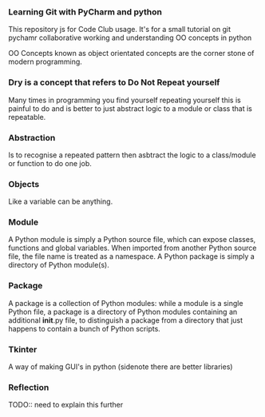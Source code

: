 ### Learning Git with PyCharm and python
This repository js for Code Club usage. It's for a small tutorial on git pychamr collaborative working and understanding OO concepts in python

OO Concepts known as object orientated concepts are the corner stone of modern programming.

### Dry is a concept that refers to Do Not Repeat yourself
Many times in programming you find yourself repeating yourself this is painful to do and is better to just abstract logic to a module or class that is repeatable.

### Abstraction
Is to recognise a repeated pattern then asbtract the logic to a class/module or function to do one job.

### Objects
Like a variable can be anything.

### Module
A Python module is simply a Python source file, which can expose classes, functions and global variables. When imported from another Python source file, the file name is treated as a namespace. A Python package is simply a directory of Python module(s).

### Package
A package is a collection of Python modules: while a module is a single Python file, a package is a directory of Python modules containing an additional __init__.py file, to distinguish a package from a directory that just happens to contain a bunch of Python scripts.


### Tkinter
A way of making GUI's in python (sidenote there are better libraries)

### Reflection
TODO:: need to explain this further





